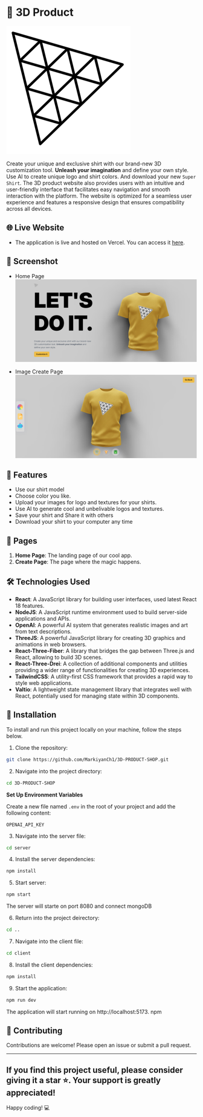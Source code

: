 # 👕 3D Product

[![3D Product](./client/public/threejs.png)](https://github.com/MarkiyanCh1/3D-PRODUCT-SHOP)

Create your unique and exclusive shirt with our brand-new 3D customization tool. <strong>Unleash your imagination</strong> and define your own style. Use AI to create unique logo and shirt colors. And download your new `Super Shirt`. The 3D product website also provides users with an intuitive and user-friendly interface that facilitates easy navigation and smooth interaction with the platform. The website is optimized for a seamless user experience and features a responsive design that ensures compatibility across all devices.

## 🌐 Live Website

- The application is live and hosted on Vercel. You can access it [here](https://3d-tshirt-shop.vercel.app/).

## 📸 Screenshot

- Home Page
  ![Home Page](./client/src/assets/homepage.png)

- Image Create Page
  ![Image Create Page](./client/src/assets/createpage.png)

## 🌟 Features

- Use our shirt model
- Choose color you like.
- Upload your images for logo and textures for your shirts.
- Use AI to generate cool and unbelivable logos and textures.
- Save your shirt and Share it with others
- Download your shirt to your computer any time

## 📄 Pages

1. **Home Page**: The landing page of our cool app.
2. **Create Page**: The page where the magic happens.

## 🛠️ Technologies Used

- **React**: A JavaScript library for building user interfaces, used latest React 18 features.
- **NodeJS**: A JavaScript runtime environment used to build server-side applications and APIs.
- **OpenAI**: A powerful AI system that generates realistic images and art from text descriptions.
- **ThreeJS**: A powerful JavaScript library for creating 3D graphics and animations in web browsers.
- **React-Three-Fiber**: A library that bridges the gap between Three.js and React, allowing to build 3D scenes.
- **React-Three-Drei**: A collection of additional components and utilities providing a wider range of functionalities for creating 3D experiences.
- **TailwindCSS**: A utility-first CSS framework that provides a rapid way to style web applications.
- **Valtio**: A lightweight state management library that integrates well with React, potentially used for managing state within 3D components.

## 🚀 Installation

To install and run this project locally on your machine, follow the steps below.

1. Clone the repository:

```bash
git clone https://github.com/MarkiyanCh1/3D-PRODUCT-SHOP.git
```

2. Navigate into the project directory:

```bash
cd 3D-PRODUCT-SHOP
```

**Set Up Environment Variables**

Create a new file named `.env` in the root of your project and add the following content:

```env
OPENAI_API_KEY
```

3. Navigate into the server file:

```bash
cd server
```

4. Install the server dependencies:

```bash
npm install
```

5. Start server:

```bash
npm start
```

The server will starte on port 8080 and connect mongoDB

6. Return into the project deirectory:

```bash
cd ..
```

7. Navigate into the client file:

```bash
cd client
```

8. Install the client dependencies:

```bash
npm install
```

9. Start the application:

```bash
npm run dev
```

The application will start running on http://localhost:5173.
npm

## 🤝 Contributing

Contributions are welcome! Please open an issue or submit a pull request.

---

## If you find this project useful, please consider giving it a star ⭐. Your support is greatly appreciated!

Happy coding! 💻
